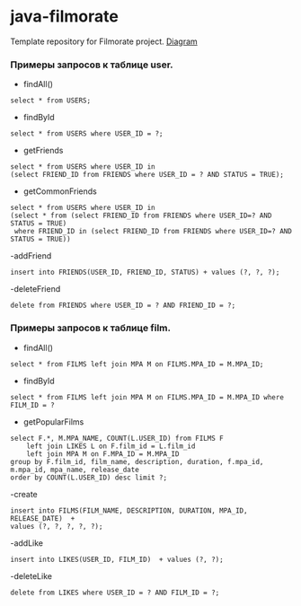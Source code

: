 # java-filmorate
Template repository for Filmorate project.
[Diagram](src/main/resources/schema.png)
### Примеры запросов к таблице user.
- findAll()
```
select * from USERS;
```

- findById
```
select * from USERS where USER_ID = ?;
```

- getFriends
```
select * from USERS where USER_ID in 
(select FRIEND_ID from FRIENDS where USER_ID = ? AND STATUS = TRUE); 
```

- getCommonFriends
```
select * from USERS where USER_ID in 
(select * from (select FRIEND_ID from FRIENDS where USER_ID=? AND STATUS = TRUE)
 where FRIEND_ID in (select FRIEND_ID from FRIENDS where USER_ID=? AND STATUS = TRUE))
```

-addFriend
```
insert into FRIENDS(USER_ID, FRIEND_ID, STATUS) + values (?, ?, ?);
```

-deleteFriend
```
delete from FRIENDS where USER_ID = ? AND FRIEND_ID = ?;
```

### Примеры запросов к таблице film.
- findAll()
```
select * from FILMS left join MPA M on FILMS.MPA_ID = M.MPA_ID;
```

- findById
```
select * from FILMS left join MPA M on FILMS.MPA_ID = M.MPA_ID where FILM_ID = ?
```

- getPopularFilms
```
select F.*, M.MPA_NAME, COUNT(L.USER_ID) from FILMS F
    left join LIKES L on F.film_id = L.film_id
    left join MPA M on F.MPA_ID = M.MPA_ID
group by F.film_id, film_name, description, duration, f.mpa_id, m.mpa_id, mpa_name, release_date
order by COUNT(L.USER_ID) desc limit ?;
```

-create
```
insert into FILMS(FILM_NAME, DESCRIPTION, DURATION, MPA_ID, RELEASE_DATE)  +
values (?, ?, ?, ?, ?);
```

-addLike
```
insert into LIKES(USER_ID, FILM_ID)  + values (?, ?);
```

-deleteLike
```
delete from LIKES where USER_ID = ? AND FILM_ID = ?;
```